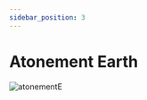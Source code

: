 ```yaml
---
sidebar_position: 3
---
```


# Atonement Earth

![atonementE](https://vwiki.valorserver.com/api/item/picture/atonement%20earth)
